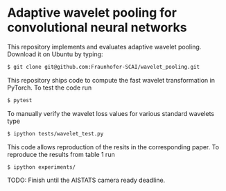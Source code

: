 # Adaptive wavelet pooling for convolutional neural networks

This repository implements and evaluates adaptive wavelet pooling.
Download it on Ubuntu by typing:
``` bash
$ git clone git@github.com:Fraunhofer-SCAI/wavelet_pooling.git
```
This repository ships code to compute the fast wavelet transformation
in PyTorch. To test the code run
``` bash
$ pytest
```
To manually verify the wavelet loss values for various standard wavelets type
``` bash
$ ipython tests/wavelet_test.py
```
This code allows reproduction of the resits in the corresponding paper.
To reproduce the results from table 1 run
``` bash
$ ipython experiments/
```


TODO: Finish until the AISTATS camera ready deadline.
